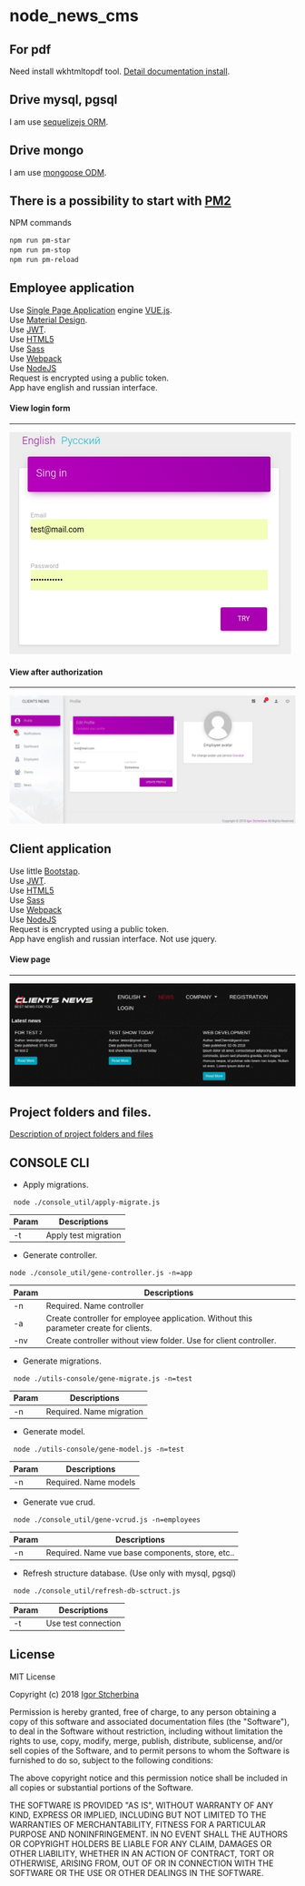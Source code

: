 # node_news_cms

## For pdf
Need install wkhtmltopdf tool.
[Detail documentation install](https://wkhtmltopdf.org).  

## Drive mysql, pgsql
I am use [sequelizejs ORM](http://docs.sequelizejs.com).  

## Drive mongo
I am use [mongoose ODM](http://mongoosejs.com/).  

## There is a possibility to start with [PM2](https://github.com/Unitech/pm2)
NPM commands

``` bash
npm run pm-star
npm run pm-stop
npm run pm-reload
```
  
## Employee application
Use [Single Page Application](https://en.wikipedia.org/wiki/Single-page_application) engine [VUE.js](https://vuejs.org/).  
Use [Material Design](https://en.wikipedia.org/wiki/Material_Design).  
Use [JWT](https://en.wikipedia.org/wiki/JWT).  
Use [HTML5](https://en.wikipedia.org/wiki/HTML5)  
Use [Sass](https://en.wikipedia.org/wiki/Sass)  
Use [Webpack](https://en.wikipedia.org/wiki/Webpack)  
Use [NodeJS](https://nodejs.org/en/)  
Request is encrypted using a public token.  
App have english and russian interface.

#### View login form  
___
![View login form ](https://raw.githubusercontent.com/eagle7410/node_news_cms/master/emp-start-page.jpg)

#### View after authorization  
___
![View after authorization](https://raw.githubusercontent.com/eagle7410/node_news_cms/master/emp-app-after-auth.jpg)

## Client application
Use little [Bootstap](https://getbootstrap.com/).  
Use [JWT](https://en.wikipedia.org/wiki/JWT).  
Use [HTML5](https://en.wikipedia.org/wiki/HTML5)  
Use [Sass](https://en.wikipedia.org/wiki/Sass)  
Use [Webpack](https://en.wikipedia.org/wiki/Webpack)  
Use [NodeJS](https://nodejs.org/en/)  
Request is encrypted using a public token.  
App have english and russian interface.
Not use jquery.

#### View page  
___
![View login form ](https://raw.githubusercontent.com/eagle7410/node_news_cms/master/client-app.jpg)

## Project folders and files.
[Description of project folders and files](https://github.com/eagle7410/node_news_cms/blob/master/struct-descrition.md)

## CONSOLE CLI
* Apply migrations.
 ```
  node ./console_util/apply-migrate.js 
 ```  
 | Param | Descriptions |
  | --- | --- |
  | -t | Apply test migration |
    
* Generate controller.
 ```
 node ./console_util/gene-controller.js -n=app
 ```  
 | Param | Descriptions |
 | --- | --- |
 | -n | Required. Name controller | 
 | -a | Create controller for employee application. Without this parameter create for clients. |
 | -nv | Create controller without view folder. Use for client controller. |
  
* Generate migrations.
 ```
  node ./utils-console/gene-migrate.js -n=test
 ```  
 | Param | Descriptions |
   | --- | --- |
   | -n | Required. Name migration | 
   
* Generate model.
 ```
  node ./utils-console/gene-model.js -n=test
 ```
  | Param | Descriptions |
  | --- | --- |
  | -n | Required. Name models | 
   
* Generate vue crud.
 ```
  node ./console_util/gene-vcrud.js -n=employees
 ```
 | Param | Descriptions |
 | --- | --- |
 | -n | Required. Name vue base components, store, etc.. |
* Refresh structure database. (Use only with mysql, pgsql)
 ```
  node ./console_util/refresh-db-sctruct.js
 ```
 | Param | Descriptions |
  | --- | --- |
  | -t | Use test connection |

## License

MIT License

Copyright (c) 2018 [Igor Stcherbina](https://github.com/eagle7410)

Permission is hereby granted, free of charge, to any person obtaining a copy
of this software and associated documentation files (the "Software"), to deal
in the Software without restriction, including without limitation the rights
to use, copy, modify, merge, publish, distribute, sublicense, and/or sell
copies of the Software, and to permit persons to whom the Software is
furnished to do so, subject to the following conditions:

The above copyright notice and this permission notice shall be included in all
copies or substantial portions of the Software.

THE SOFTWARE IS PROVIDED "AS IS", WITHOUT WARRANTY OF ANY KIND, EXPRESS OR
IMPLIED, INCLUDING BUT NOT LIMITED TO THE WARRANTIES OF MERCHANTABILITY,
FITNESS FOR A PARTICULAR PURPOSE AND NONINFRINGEMENT. IN NO EVENT SHALL THE
AUTHORS OR COPYRIGHT HOLDERS BE LIABLE FOR ANY CLAIM, DAMAGES OR OTHER
LIABILITY, WHETHER IN AN ACTION OF CONTRACT, TORT OR OTHERWISE, ARISING FROM,
OUT OF OR IN CONNECTION WITH THE SOFTWARE OR THE USE OR OTHER DEALINGS IN THE
SOFTWARE.
